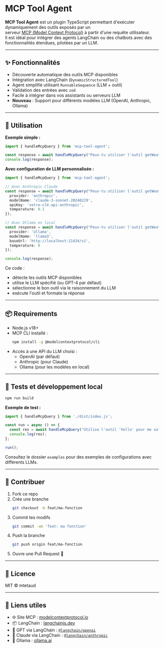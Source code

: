 # MCP Tool Agent

**MCP Tool Agent** est un plugin TypeScript permettant d'exécuter dynamiquement des outils exposés par un  
serveur [MCP (Model Context Protocol)](https://modelcontextprotocol.io) à partir d'une requête utilisateur.  
Il est idéal pour intégrer des agents LangChain ou des chatbots avec des fonctionnalités étendues, pilotées par un LLM.

---

## ✨ Fonctionnalités

- Découverte automatique des outils MCP disponibles
- Intégration avec LangChain (`DynamicStructuredTool`)
- Agent simplifié utilisant `RunnableSequence` (LLM + outil)
- Validation des entrées avec `zod`
- Facile à intégrer dans vos assistants ou serveurs LLM
- **Nouveau** : Support pour différents modèles LLM (OpenAI, Anthropic, Ollama)

---

## 🚀 Utilisation

**Exemple simple :**

```ts
import { handleMcpQuery } from 'mcp-tool-agent';

const response = await handleMcpQuery("Peux-tu utiliser l'outil getWeather pour connaître la météo à Paris ?");
console.log(response);
```

**Avec configuration de LLM personnalisée :**

```ts
import { handleMcpQuery } from 'mcp-tool-agent';

// Avec Anthropic Claude
const response = await handleMcpQuery("Peux-tu utiliser l'outil getWeather pour connaître la météo à Paris ?", {
  provider: 'anthropic',
  modelName: 'claude-3-sonnet-20240229',
  apiKey: 'votre-clé-api-anthropic',
  temperature: 0.1
});

// Avec Ollama en local
const response = await handleMcpQuery("Peux-tu utiliser l'outil getWeather pour connaître la météo à Paris ?", {
  provider: 'ollama',
  modelName: 'llama3',
  baseUrl: 'http://localhost:11434/v1',
  temperature: 0
});

console.log(response);
```

Ce code :

- détecte les outils MCP disponibles
- utilise le LLM spécifié (ou GPT-4 par défaut)
- sélectionne le bon outil via le raisonnement du LLM
- exécute l'outil et formate la réponse

---

## 📦 Requirements

- Node.js v18+
- MCP CLI installé :
  ```bash
  npm install -g @modelcontextprotocol/cli
  ```
- Accès à une API du LLM choisi :
  - OpenAI (par défaut)
  - Anthropic (pour Claude)
  - Ollama (pour les modèles en local)

---

## 🧪 Tests et développement local

```bash
npm run build
```

**Exemple de test :**

```ts
import { handleMcpQuery } from './dist/index.js';

const run = async () => {
  const res = await handleMcpQuery("Utilise l'outil 'hello' pour me saluer.");
  console.log(res);
};

run();
```

Consultez le dossier `examples` pour des exemples de configurations avec différents LLMs.

---

## 🤝 Contribuer

1. Fork ce repo
2. Crée une branche
   ```bash
   git checkout -b feat/ma-fonction
   ```
3. Commit tes modifs
   ```bash
   git commit -am 'feat: ma fonction'
   ```
4. Push la branche
   ```bash
   git push origin feat/ma-fonction
   ```
5. Ouvre une Pull Request 🚀

---

## 📝 Licence

MIT © mtetaud

---

## 🔗 Liens utiles

- 🌐 Site MCP : [modelcontextprotocol.io](https://modelcontextprotocol.io)
- 📦 LangChain : [langchainjs.dev](https://www.langchainjs.dev)
- 💬 GPT via LangChain : [`@langchain/openai`](https://www.npmjs.com/package/@langchain/openai)
- 🤖 Claude via LangChain : [`@langchain/anthropic`](https://www.npmjs.com/package/@langchain/anthropic)
- 🦙 Ollama : [ollama.ai](https://ollama.ai)

